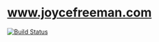 # www.joycefreeman.com

[![Build Status](https://img.shields.io/travis/dmtucker/www.joycefreeman.com.svg)](https://travis-ci.org/dmtucker/www.joycefreeman.com)
